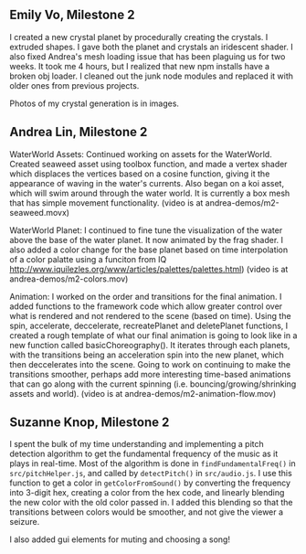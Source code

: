 Emily Vo, Milestone 2
---------------------------------------
I created a new crystal planet by procedurally creating the crystals. I extruded shapes. I gave both the planet and crystals an iridescent shader. I also fixed Andrea's mesh loading issue that has been plaguing us for two weeks. It took me 4 hours, but I realized that new npm installs have a broken obj loader. I cleaned out the junk node modules and replaced it with older ones from previous projects.

Photos of my crystal generation is in images.

Andrea Lin, Milestone 2
---------------------------------------
WaterWorld Assets: Continued working on assets for the WaterWorld. Created seaweed asset using toolbox function, and made a vertex shader which displaces the vertices based on a cosine function, giving it the appearance of waving in the water's currents. Also began on a koi asset, which will swim around through the water world. It is currently a box mesh that has simple movement functionality. (video is at andrea-demos/m2-seaweed.movx)

WaterWorld Planet: I continued to fine tune the visualization of the water above the base of the water planet. It now animated by the frag shader. I also added a color change for the base planet based on time interpolation of a color palatte using a funciton from IQ http://www.iquilezles.org/www/articles/palettes/palettes.html) (video is at andrea-demos/m2-colors.mov)

Animation: I worked on the order and transitions for the final animation. I added functions to the framework code which allow greater control over what is rendered and not rendered to the scene (based on time). Using the spin, accelerate, deccelerate, recreatePlanet and deletePlanet functions, I created a rough template of what our final animation is going to look like in a new function called basicChoreography(). It iterates through each planets, with the transitions being an acceleration spin into the new planet, which then deccelerates into the scene. Going to work on continuing to make the transitions smoother, perhaps add more interesting time-based animations that can go along with the current spinning (i.e. bouncing/growing/shrinking assets and world). (video is at andrea-demos/m2-animation-flow.mov)

Suzanne Knop, Milestone 2
---------------------------------------
I spent the bulk of my time understanding and implementing a pitch detection algorithm to get the fundamental frequency of the music as it plays in real-time. Most of the algorithm is done in `findFundamentalFreq()` in `src/pitchHelper.js`, and called by `detectPitch()` in `src/audio.js`. I use this function to get a color in `getColorFromSound()` by converting the frequency into 3-digit hex, creating a color from the hex code, and linearly blending the new color with the old color passed in. I added this blending so that the transitions between colors would be smoother, and not give the viewer a seizure.

I also added gui elements for muting and choosing a song!

